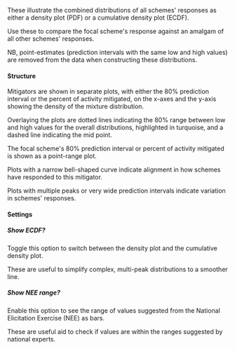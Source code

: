 These illustrate the combined distributions of all schemes' responses as either a density plot (PDF) or a cumulative density plot (ECDF).

Use these to compare the focal scheme's response against an amalgam of all other schemes' responses.

NB, point-estimates (prediction intervals with the same low and high values) are removed from the data when constructing these distributions.

#### Structure

Mitigators are shown in separate plots, with either the 80% prediction interval or the percent of activity mitigated, on the x-axes and the y-axis showing the density of the mixture distribution.

Overlaying the plots are dotted lines indicating the 80% range between low and high values for the overall distributions, highlighted in turquoise, and a dashed line indicating the mid point.

The focal scheme's 80% prediction interval or percent of activity mitigated is shown as a point-range plot.

Plots with a narrow bell-shaped curve indicate alignment in how schemes have responded to this mitigator.

Plots with multiple peaks or very wide prediction intervals indicate variation in schemes' responses.

#### Settings

##### Show ECDF?

Toggle this option to switch between the density plot and the cumulative density plot.

These are useful to simplify complex, multi-peak distributions to a smoother line.

##### Show NEE range?

Enable this option to see the range of values suggested from the National Elicitation Exercise (NEE) as bars.

These are useful aid to check if values are within the ranges suggested by national experts.
